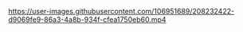 
https://user-images.githubusercontent.com/106951689/208232422-d9069fe9-86a3-4a8b-934f-cfea1750eb60.mp4


